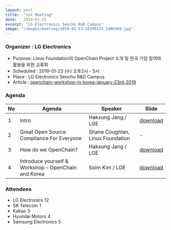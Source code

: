 ```yaml
---
layout: post
title:  "1st Meeting"
date:   2019-01-23
excerpt: "LG Electronics Seocho R&D Campus"
image: "/images/meeting/2019-01-23/20190123_1406369.jpg"
---
```


<h3>Organizer : LG Electronics</h3>
<ul>
    <li>Purpose: Linux Foundation의 OpenChain Project 소개 및 한국 기업 참여와 활용을 위한 교류회</li>
    <li>Scheduled : 2019-01-23 (수) 오후2시 - 5시</li>
    <li>Place : LG Electronics Seocho R&D Campus</li>
    <li>Article : <a href="https://www.openchainproject.org/news/2019/01/24/openchain-workshop-in-korea-january-23rd-2019">openchain-workshop-in-korea-january-23rd-2019</a></li>
</ul>

<h3>Agenda</h3>
<div class="table-wrapper">
    <table>
        <thead>
            <tr>
                <th>No</th>
                <th>Agenda</th>
                <th>Speaker</th>
                <th>Slide</th>
            </tr>
        </thead>
        <tbody>
            <tr>
                <td>1</td>
                <td>Intro</td>
                <td>Haksung Jang / LGE</td>
                <td><a href="/assets/pdf/openchain_korea_workshop_intro_2019-01-23.pdf" download>download</a></td>
            </tr>
            <tr>
                <td>2</td>
                <td>Great Open Source Compliance For Everyone</td>
                <td>Shane Coughlan, Linux Foundation</td>
                <td>-</td>
            </tr>
            <tr>
                <td>3</td>
                <td>How do we OpenChain?</td>
                <td>Haksung Jang / LGE</td>
                <td><a href="/assets/pdf/openchain_korea_workshop_how_do_we_openchain_2019-01-23.pdf" download>download</a></td>
            </tr>
            <tr>
                <td>4</td>
                <td>Introduce yourself & Workshop – OpenChain and Korea</td>
                <td>Soim Kim / LGE</td>
                <td><a href="/assets/pdf/openchainkoreaworkshop_livepoll_result_2019-01-23.pdf" download>download</a></td>
            </tr>
        </tbody>
    </table>    
</div>
<h3>Attendees</h3>
<ul>
    <li>LG Electronics 12</li>
    <li>SK Telecom 1</li>
    <li>Kakao 3</li>
    <li>Hyundai Motors 4</li>
    <li>Samsung Electronics 5</li>
</ul>

<div class="box alt">
    <div class="row 50% uniform">
        <div class="6u"><span class="image fit"><img src="{{ "/images/meeting/2019-01-23/20190123_1410012.jpg" | absolute_url }}" alt="" /></span></div>
        <div class="6u"><span class="image fit"><img src="{{ "/images/meeting/2019-01-23/20190123_1635591.jpg" | absolute_url }}" alt="" /></span></div>
        <div class="12u"><span class="image fit"><img src="{{ "/images/meeting/2019-01-23/20190123_1701106.jpg" | absolute_url }}" alt="" /></span></div>
    </div>
</div>

